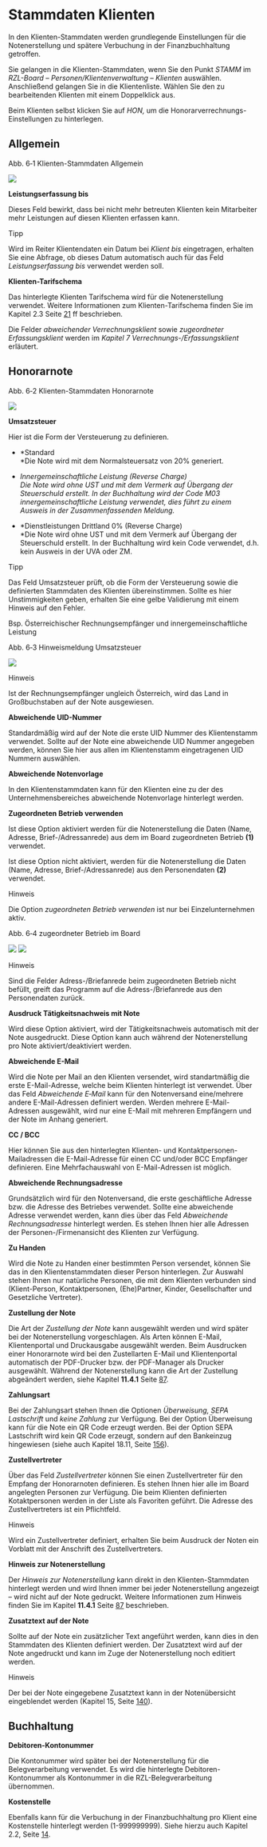 # Stammdaten Klienten

In den Klienten-Stammdaten werden grundlegende Einstellungen für die
Notenerstellung und spätere Verbuchung in der Finanzbuchhaltung
getroffen.

Sie gelangen in die Klienten-Stammdaten, wenn Sie den Punkt *STAMM* im
*RZL-Board – Personen/Klientenverwaltung – Klienten* auswählen.
Anschließend gelangen Sie in die Klientenliste. Wählen Sie den zu
bearbeitenden Klienten mit einem Doppelklick aus.

Beim Klienten selbst klicken Sie auf *HON,* um die
Honorarverrechnungs-Einstellungen zu hinterlegen.

## Allgemein

Abb. 6‑1 Klienten-Stammdaten Allgemein

![](<img/image113.png>)

**Leistungserfassung bis**

Dieses Feld bewirkt, dass bei nicht mehr betreuten Klienten kein
Mitarbeiter mehr Leistungen auf diesen Klienten erfassen kann.

Tipp

Wird im Reiter Klientendaten ein Datum bei *Klient bis* eingetragen,
erhalten Sie eine Abfrage, ob dieses Datum automatisch auch für das Feld
*Leistungserfassung bis* verwendet werden soll.

**Klienten-Tarifschema**

Das hinterlegte Klienten Tarifschema wird für die Notenerstellung
verwendet. Weitere Informationen zum Klienten-Tarifschema finden Sie im
Kapitel 2.3 Seite [21](#tarifschemata) ff beschrieben.

Die Felder *abweichender Verrechnungsklient* sowie *zugeordneter
Erfassungsklient* werden im *Kapitel 7 Verrechnungs-/Erfassungsklient*
erläutert.

## Honorarnote

Abb. 6‑2 Klienten-Stammdaten Honorarnote

![](<img/image114.png>)

**Umsatzsteuer**

Hier ist die Form der Versteuerung zu definieren.

-   *Standard  
    *Die Note wird mit dem Normalsteuersatz von 20% generiert.

-   *Innergemeinschaftliche Leistung (Reverse Charge)  
    *Die Note wird ohne UST und mit dem Vermerk auf Übergang der
    Steuerschuld erstellt. In der Buchhaltung wird der Code M03
    innergemeinschaftliche Leistung verwendet, dies führt zu einem
    Ausweis in der Zusammenfassenden Meldung*.*

-   *Dienstleistungen Drittland 0% (Reverse Charge)  
    *Die Note wird ohne UST und mit dem Vermerk auf Übergang der
    Steuerschuld erstellt. In der Buchhaltung wird kein Code verwendet,
    d.h. kein Ausweis in der UVA oder ZM.

Tipp

Das Feld Umsatzsteuer prüft, ob die Form der Versteuerung sowie die
definierten Stammdaten des Klienten übereinstimmen. Sollte es hier
Unstimmigkeiten geben, erhalten Sie eine gelbe Validierung mit einem
Hinweis auf den Fehler.

Bsp. Österreichischer Rechnungsempfänger und innergemeinschaftliche
Leistung

Abb. 6‑3 Hinweismeldung Umsatzsteuer

![](<img/image115.png>)

Hinweis

Ist der Rechnungsempfänger ungleich Österreich, wird das Land in
Großbuchstaben auf der Note ausgewiesen.

**Abweichende UID-Nummer**

Standardmäßig wird auf der Note die erste UID Nummer des Klientenstamm
verwendet. Sollte auf der Note eine abweichende UID Nummer angegeben
werden, können Sie hier aus allen im Klientenstamm eingetragenen UID
Nummern auswählen.

**Abweichende Notenvorlage**

In den Klientenstammdaten kann für den Klienten eine zu der des
Unternehmensbereiches abweichende Notenvorlage hinterlegt werden.

**Zugeordneten Betrieb verwenden**

Ist diese Option aktiviert werden für die Notenerstellung die Daten
(Name, Adresse, Brief-/Adressanrede) aus dem im Board zugeordneten
Betrieb **(1)** verwendet.

Ist diese Option nicht aktiviert, werden für die Notenerstellung die
Daten (Name, Adresse, Brief-/Adressanrede) aus den Personendaten **(2)**
verwendet.

Hinweis

Die Option *zugeordneten Betrieb verwenden* ist nur bei
Einzelunternehmen aktiv.

Abb. 6‑4 zugeordneter Betrieb im Board

![](<img/image116.png>)
![](<img/image117.png>)

Hinweis

Sind die Felder Adress-/Briefanrede beim zugeordneten Betrieb nicht
befüllt, greift das Programm auf die Adress-/Briefanrede aus den
Personendaten zurück.

**Ausdruck Tätigkeitsnachweis mit Note**

Wird diese Option aktiviert, wird der Tätigkeitsnachweis automatisch mit
der Note ausgedruckt. Diese Option kann auch während der Notenerstellung
pro Note aktiviert/deaktiviert werden.

**Abweichende E-Mail**

Wird die Note per Mail an den Klienten versendet, wird standartmäßig die
erste E-Mail-Adresse, welche beim Klienten hinterlegt ist verwendet.
Über das Feld *Abweichende E‑Mail* kann für den Notenversand
eine/mehrere andere E-Mail-Adressen definiert werden. Werden mehrere
E-Mail-Adressen ausgewählt, wird nur eine E-Mail mit mehreren Empfängern
und der Note im Anhang generiert.

**CC / BCC**

Hier können Sie aus den hinterlegten Klienten- und
Kontaktpersonen-Mailadressen die E-Mail-Adresse für einen CC und/oder
BCC Empfänger definieren. Eine Mehrfachauswahl von E-Mail-Adressen ist
möglich.

**Abweichende Rechnungsadresse**

Grundsätzlich wird für den Notenversand, die erste geschäftliche Adresse
bzw. die Adresse des Betriebes verwendet. Sollte eine abweichende
Adresse verwendet werden, kann dies über das Feld *Abweichende
Rechnungsadresse* hinterlegt werden. Es stehen Ihnen hier alle Adressen
der Personen-/Firmenansicht des Klienten zur Verfügung.

**Zu Handen**

Wird die Note zu Handen einer bestimmten Person versendet, können Sie
das in den Klientenstammdaten dieser Person hinterlegen. Zur Auswahl
stehen Ihnen nur natürliche Personen, die mit dem Klienten verbunden
sind (Klient-Person, Kontaktpersonen, (Ehe)Partner, Kinder,
Gesellschafter und Gesetzliche Vertreter).

**Zustellung der Note**

Die Art der *Zustellung der Note* kann ausgewählt werden und wird später
bei der Notenerstellung vorgeschlagen. Als Arten können E-Mail,
Klientenportal und Druckausgabe ausgewählt werden. Beim Ausdrucken einer
Honorarnote wird bei den Zustellarten E-Mail und Klientenportal
automatisch der PDF-Drucker bzw. der PDF-Manager als Drucker ausgewählt.
Während der Notenerstellung kann die Art der Zustellung abgeändert
werden, siehe Kapitel **11.4.1** Seite [87](#einstellungen-1).

**Zahlungsart**

Bei der Zahlungsart stehen Ihnen die Optionen *Überweisung, SEPA
Lastschrift* und *keine Zahlung* zur Verfügung. Bei der Option
Überweisung kann für die Note ein QR Code erzeugt werden. Bei der Option
SEPA Lastschrift wird kein QR Code erzeugt, sondern auf den Bankeinzug
hingewiesen (siehe auch Kapitel 18.11, Seite [156](#formelsammlung)).

**Zustellvertreter**

Über das Feld *Zustellvertreter* können Sie einen Zustellvertreter für
den Empfang der Honorarnoten definieren. Es stehen Ihnen hier alle im
Board angelegten Personen zur Verfügung. Die beim Klienten definierten
Kotaktpersonen werden in der Liste als Favoriten geführt. Die Adresse
des Zustellvertreters ist ein Pflichtfeld.

Hinweis

Wird ein Zustellvertreter definiert, erhalten Sie beim Ausdruck der
Noten ein Vorblatt mit der Anschrift des Zustellvertreters.

**Hinweis zur Notenerstellung**

Der *Hinweis zur Notenerstellung* kann direkt in den Klienten-Stammdaten
hinterlegt werden und wird Ihnen immer bei jeder Notenerstellung
angezeigt – wird nicht auf der Note gedruckt. Weitere Informationen zum
Hinweis finden Sie im Kapitel **11.4.1** Seite [87](#einstellungen-1)
beschrieben.

**Zusatztext auf der Note**

Sollte auf der Note ein zusätzlicher Text angeführt werden, kann dies in
den Stammdaten des Klienten definiert werden. Der Zusatztext wird auf
der Note angedruckt und kann im Zuge der Notenerstellung noch editiert
werden.

Hinweis

Der bei der Note eingegebene Zusatztext kann in der Notenübersicht
eingeblendet werden (Kapitel 15, Seite [140](#notenübersicht)).

## Buchhaltung

**Debitoren-Kontonummer**

Die Kontonummer wird später bei der Notenerstellung für die
Belegverarbeitung verwendet. Es wird die hinterlegte
Debitoren-Kontonummer als Kontonummer in die RZL-Belegverarbeitung
übernommen.

**Kostenstelle**

Ebenfalls kann für die Verbuchung in der Finanzbuchhaltung pro Klient
eine Kostenstelle hinterlegt werden (1-999999999). Siehe hierzu auch
Kapitel 2.2, Seite [14](#tätigkeiten).